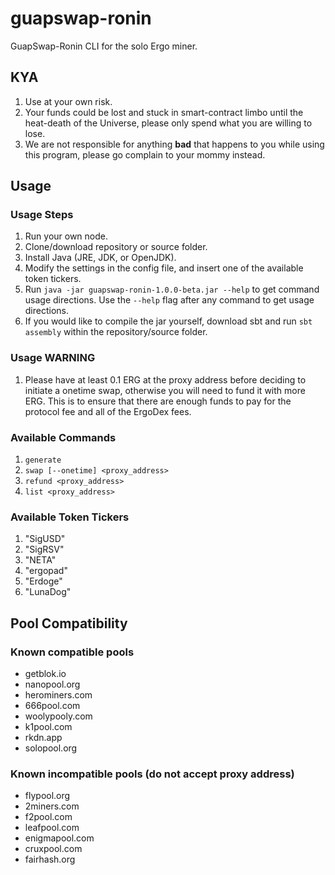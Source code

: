 # guapswap-ronin
GuapSwap-Ronin CLI for the solo Ergo miner.

## KYA

1. Use at your own risk.
2. Your funds could be lost and stuck in smart-contract limbo until the heat-death of the Universe, please only spend what you are willing to lose.
3. We are not responsible for anything **bad** that happens to you while using this program, please go complain to your mommy instead.

## Usage

### Usage Steps

1. Run your own node.
2. Clone/download repository or source folder.
3. Install Java (JRE, JDK, or OpenJDK).
4. Modify the settings in the config file, and insert one of the available token tickers.
5. Run `java -jar guapswap-ronin-1.0.0-beta.jar --help` to get command usage directions. Use the `--help` flag after any command to get usage directions.
6. If you would like to compile the jar yourself, download sbt and run `sbt assembly` within the repository/source folder.

### Usage WARNING

1. Please have at least 0.1 ERG at the proxy address before deciding to initiate a onetime swap, otherwise you will need to fund it with more ERG. This is to ensure that there are enough funds to pay for the protocol fee and all of the ErgoDex fees.

### Available Commands
1. `generate`
2. `swap [--onetime] <proxy_address>`
3. `refund <proxy_address>`
4. `list <proxy_address>`

### Available Token Tickers
1. "SigUSD"
2. "SigRSV"
3. "NETA"
4. "ergopad"
5. "Erdoge"
6. "LunaDog"

## Pool Compatibility

### Known compatible pools

- getblok.io
- nanopool.org
- herominers.com
- 666pool.com
- woolypooly.com
- k1pool.com
- rkdn.app
- solopool.org

### Known incompatible pools (do not accept proxy address)

- flypool.org
- 2miners.com
- f2pool.com
- leafpool.com
- enigmapool.com
- cruxpool.com
- fairhash.org